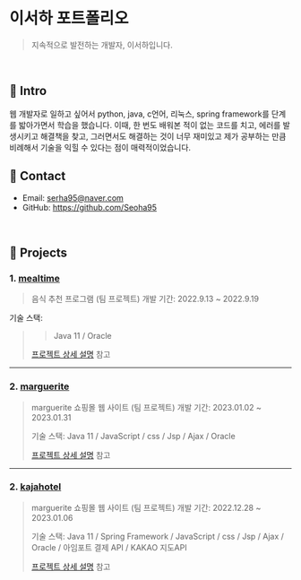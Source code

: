 # 이서하 포트폴리오
>지속적으로 발전하는 개발자, 이서하입니다.

</br>

## :pushpin: Intro
웹 개발자로 일하고 싶어서 python, java, c언어, 리눅스, spring framework를 단계를 밟아가면서 학습을 했습니다.
이때, 한 번도 배워본 적이 없는 코드를 치고, 에러를 발생시키고 해결책을 찾고, 그러면서도 해결하는 것이 너무 재미있고 제가 공부하는 만큼 비례해서 기술을 익힐 수 있다는 점이 매력적이었습니다.   


## :pushpin: Contact
- Email: serha95@naver.com
- GitHub: https://github.com/Seoha95

</br>

## :pushpin: Projects
### 1. [mealtime]()
>음식 추천 프로그램 (팀 프로젝트)
>개발 기간: 2022.9.13 ~ 2022.9.19
>
기술 스택:
>>Java 11 / Oracle
>
>[프로젝트 상세 설명]() 참고

---

### 2. [marguerite]()
>marguerite 쇼핑몰 웹 사이트 (팀 프로젝트)
>개발 기간: 2023.01.02 ~ 2023.01.31
>
>기술 스택:
>Java 11 / JavaScript / css / Jsp / Ajax / Oracle
>
>[프로젝트 상세 설명]() 참고

---

### 2. [kajahotel]()
>marguerite 쇼핑몰 웹 사이트 (팀 프로젝트)
>개발 기간: 2022.12.28 ~ 2023.01.06
>
>기술 스택:
>Java 11 / Spring Framework / JavaScript / css / Jsp / Ajax / Oracle / 아임포트 결제 API / KAKAO 지도API
>
>[프로젝트 상세 설명]() 참고
